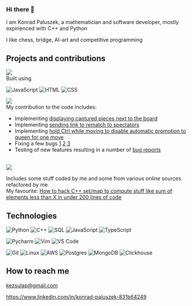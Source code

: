 ### Hi there 👋
I am Konrad Paluszek, a mathematician and software developer, mostly expirienced with C++ and Python

I like chess, bridge, AI-art and competitive programming

## Projects and contributions
<a href="https://github.com/kezsulap/SSO_MAX_CC">
  <img align="center" src="https://github-readme-stats.vercel.app/api/pin/?username=kezsulap&repo=SSO_MAX_CC&theme=algolia" />
</a>
<br>
Built using

![JavaScript](https://img.shields.io/badge/-JavaScript-F7DF1E?&logo=javascript&logoColor=000000)
![HTML](https://img.shields.io/badge/-HTML-f06529?&logo=HTML5&logoColor=ffffff)
![CSS](https://img.shields.io/badge/-CSS-44cc11?&logo=CSS3&logoColor=ffffff)
<br>

<a href="https://github.com/gbtami/pychess-variants">
  <img align="center" src="https://github-readme-stats.vercel.app/api/pin/?username=gbtami&repo=pychess-variants&theme=algolia" />
</a>
<br>
My contribution to the code includes:

- Implementing [displaying captured pieces next to the board](https://github.com/gbtami/pychess-variants/pull/650)
- Implementing [sending link to rematch to spectators](https://github.com/gbtami/pychess-variants/commit/81fbea449f7da13f7b390a1eb9075a19f5be09dc)
- Implementing [hold Ctrl while moving to disable automatic promotion to queen for one move](https://github.com/gbtami/pychess-variants/commit/56c69327b9266c279a2c7de2a64db742aaaea750)
- Fixing a few bugs [1](https://github.com/gbtami/chessgroundx/pull/18/commits/fe1eb6d10674c67c13336366cbe933102589354c) [2](https://github.com/gbtami/pychess-variants/commit/1fe62cbad5bcfe5144a71832f3afdc9d0bfac41e) [3](https://github.com/gbtami/pychess-variants/commit/dfa0cba981938f868757b06ff6afa5a2137b3d7e)
- Testing of new features resulting in a number of [bug reports](https://github.com/gbtami/pychess-variants/issues?q=author%3Akezsulap+label%3Abug+)

<br>

<a href="https://github.com/kezsulap/acmlib">
  <img align="center" src="https://github-readme-stats.vercel.app/api/pin/?username=kezsulap&repo=acmlib&theme=algolia" />
</a>
<br>

Includes some stuff coded by me and some from various online sources refactored by me.
<br>
My favourite: [How to hack C++ set/map to compute stuff like sum of elements less than X in under 200 lines of code](https://github.com/kezsulap/ACMLIB/blob/master/code/Data_Structures/SegmentSet.cpp)

## Technologies

![Python](https://img.shields.io/badge/-Python-3776AB?logo=python&logoColor=ffffff)
![C++](https://img.shields.io/badge/-C++-00599C?logo=c%2b%2b&logoColor=ffffff)
![SQL](https://img.shields.io/badge/-SQL-003B57?&logo=postgresql)
![JavaScript](https://img.shields.io/badge/-JavaScript-F7DF1E?&logo=javascript&logoColor=000000)
![TypeScript](https://img.shields.io/badge/-TypeScript-007ACC?&logo=TypeScript&logoColor=ffffff)

![Pycharm](https://img.shields.io/badge/PyCharm-green?logo=PyCharm)
![Vim](https://img.shields.io/badge/Vim-019733?logo=vim)
![VS Code](https://img.shields.io/badge/VSCode-%23007ACC?logo=Visual-studio-code)

![Git](https://img.shields.io/badge/-Git-%23F05032?logo=git&logoColor=%23ffffff)
![Linux](https://img.shields.io/badge/-Linux-FCC624?logo=linux&logoColor=000000)
![AWS](https://img.shields.io/badge/-AWS-232F3E?&logo=Amazon-AWS&logoColor=FF9900)
![Postgres](https://img.shields.io/badge/-Postgres-4479A1?logo=Postgresql&logoColor=ffffff)
![MongoDB](https://img.shields.io/badge/-MongoDB-47A248?logo=MongoDB&logoColor=ffffff)
![Clickhouse](https://img.shields.io/badge/-Clickhouse-F08080?logo=clickhouse&logoColor=ffff00)

## How to reach me
[kezsulap\@gmail.com](mailto:kezsulap@gmail.com)

https://www.linkedin.com/in/konrad-paluszek-831b64249

<!--
**kezsulap/kezsulap** is a ✨ _special_ ✨ repository because its `README.md` (this file) appears on your GitHub profile.

Here are some ideas to get you started:

- 🔭 I’m currently working on ...
- 🌱 I’m currently learning ...
- 👯 I’m looking to collaborate on ...
- 🤔 I’m looking for help with ...
- 💬 Ask me about ...
- 📫 How to reach me: ...
- 😄 Pronouns: ...
- ⚡ Fun fact: ...
-->
